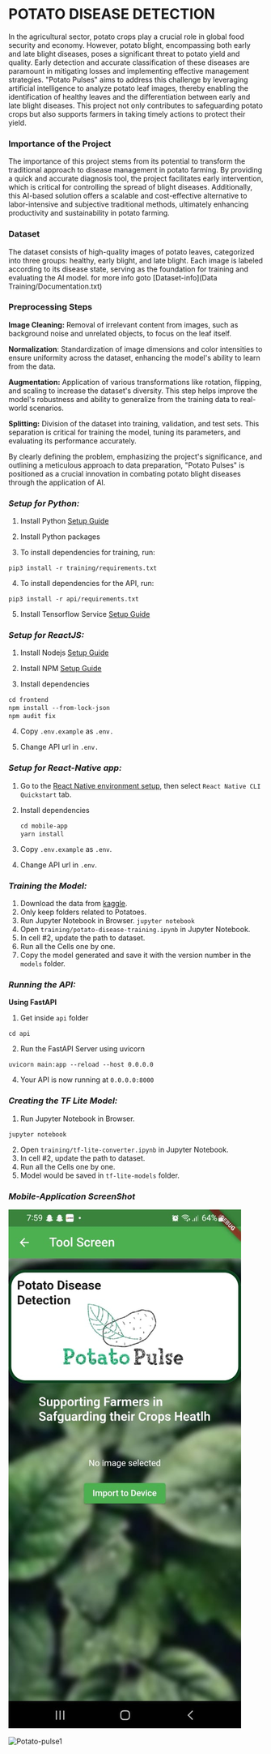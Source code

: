 # POTATO DISEASE DETECTION
In the agricultural sector, potato crops play a crucial role in global food security and economy. However, potato blight, encompassing both early and late blight diseases, poses a significant threat to potato yield and quality. Early detection and accurate classification of these diseases are paramount in mitigating losses and implementing effective management strategies. "Potato Pulses" aims to address this challenge by leveraging artificial intelligence to analyze potato leaf images, thereby enabling the identification of healthy leaves and the differentiation between early and late blight diseases. This project not only contributes to safeguarding potato crops but also supports farmers in taking timely actions to protect their yield.

### **Importance of the Project**
The importance of this project stems from its potential to transform the traditional approach to disease management in potato farming. By providing a quick and accurate diagnosis tool, the project facilitates early intervention, which is critical for controlling the spread of blight diseases. Additionally, this AI-based solution offers a scalable and cost-effective alternative to labor-intensive and subjective traditional methods, ultimately enhancing productivity and sustainability in potato farming.

### **Dataset**
The dataset consists of high-quality images of potato leaves, categorized into three groups: healthy, early blight, and late blight. Each image is labeled according to its disease state, serving as the foundation for training and evaluating the AI model.
for more info goto [Dataset-info](Data Training/Documentation.txt)

### **Preprocessing Steps**
**Image Cleaning:** Removal of irrelevant content from images, such as background noise and unrelated objects, to focus on the leaf itself.

**Normalization**: Standardization of image dimensions and color intensities to ensure uniformity across the dataset, enhancing the model's ability to learn from the data.

**Augmentation:** Application of various transformations like rotation, flipping, and scaling to increase the dataset's diversity. This step helps improve the model's robustness and ability to generalize from the training data to real-world scenarios.

**Splitting:** Division of the dataset into training, validation, and test sets. This separation is critical for training the model, tuning its parameters, and evaluating its performance accurately.

By clearly defining the problem, emphasizing the project's significance, and outlining a meticulous approach to data preparation, "Potato Pulses" is positioned as a crucial innovation in combating potato blight diseases through the application of AI.

### ***Setup for Python:***

1. Install Python [Setup Guide](https://wiki.python.org/moin/BeginnersGuide)

2. Install Python packages

3. To install dependencies for training, run:

```
pip3 install -r training/requirements.txt
```
4. To install dependencies for the API, run:
```
pip3 install -r api/requirements.txt
```
5. Install Tensorflow Service [Setup Guide](https://www.tensorflow.org/tfx/serving/setup)


### ***Setup for ReactJS:***

1. Install Nodejs [Setup Guide](https://nodejs.org/en/download/package-manager/)
   
2. Install NPM [Setup Guide](https://docs.npmjs.com/getting-started)

3. Install dependencies
```
cd frontend
npm install --from-lock-json
npm audit fix
```
4. Copy `.env.example` as `.env.`

5. Change API url in `.env.`


### ***Setup for React-Native app:***
1. Go to the [React Native environment setup](https://reactnative.dev/docs/environment-setup), then select `React Native CLI Quickstart` tab.

2. Install dependencies
   ```
   cd mobile-app
   yarn install
   ```
3. Copy `.env.example` as `.env`.

4. Change API url in `.env`.

### ***Training the Model:***
1. Download the data from [kaggle](https://www.kaggle.com/datasets/arjuntejaswi/plant-village).
2. Only keep folders related to Potatoes.
3. Run Jupyter Notebook in Browser.
`jupyter notebook`
4. Open `training/potato-disease-training.ipynb` in Jupyter Notebook.
5. In cell #2, update the path to dataset.
6. Run all the Cells one by one.
7. Copy the model generated and save it with the version number in the `models` folder.

### ***Running the API:***
**Using FastAPI**
1. Get inside `api` folder
```
cd api
```
2. Run the FastAPI Server using uvicorn
 ```
uvicorn main:app --reload --host 0.0.0.0
```
4. Your API is now running at `0.0.0.0:8000`


### ***Creating the TF Lite Model:***
1. Run Jupyter Notebook in Browser.
```
jupyter notebook
```
2. Open `training/tf-lite-converter.ipynb` in Jupyter Notebook.
3. In cell #2, update the path to dataset.
4. Run all the Cells one by one.
5. Model would be saved in `tf-lite-models` folder.


### ***Mobile-Application ScreenShot***

![Potato-pulse](potato-pulse-mob-app-s.s.jpeg)


![Potato-pulse1](Screenshot%(221).png)